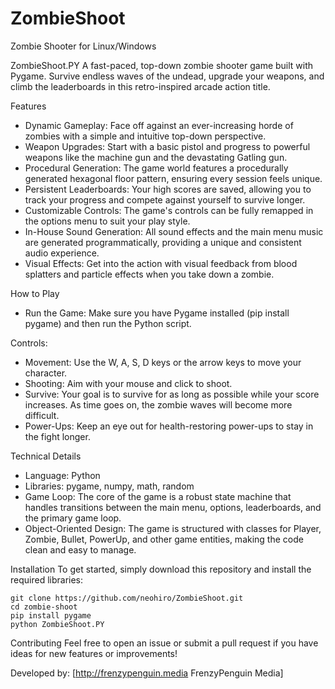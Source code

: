 # ZombieShoot
Zombie Shooter for Linux/Windows

ZombieShoot.PY
A fast-paced, top-down zombie shooter game built with Pygame. Survive endless waves of the undead, upgrade your weapons, and climb the leaderboards in this retro-inspired arcade action title.

Features

- Dynamic Gameplay: Face off against an ever-increasing horde of zombies with a simple and intuitive top-down perspective.
- Weapon Upgrades: Start with a basic pistol and progress to powerful weapons like the machine gun and the devastating Gatling gun.
- Procedural Generation: The game world features a procedurally generated hexagonal floor pattern, ensuring every session feels unique.
- Persistent Leaderboards: Your high scores are saved, allowing you to track your progress and compete against yourself to survive longer.
- Customizable Controls: The game's controls can be fully remapped in the options menu to suit your play style.
- In-House Sound Generation: All sound effects and the main menu music are generated programmatically, providing a unique and consistent audio experience.
- Visual Effects: Get into the action with visual feedback from blood splatters and particle effects when you take down a zombie.

How to Play
- Run the Game: Make sure you have Pygame installed (pip install pygame) and then run the Python script.

Controls:

- Movement: Use the W, A, S, D keys or the arrow keys to move your character.
- Shooting: Aim with your mouse and click to shoot.
- Survive: Your goal is to survive for as long as possible while your score increases. As time goes on, the zombie waves will become more difficult.
- Power-Ups: Keep an eye out for health-restoring power-ups to stay in the fight longer.

Technical Details
- Language: Python
- Libraries: pygame, numpy, math, random
- Game Loop: The core of the game is a robust state machine that handles transitions between the main menu, options, leaderboards, and the primary game loop.
- Object-Oriented Design: The game is structured with classes for Player, Zombie, Bullet, PowerUp, and other game entities, making the code clean and easy to manage.

Installation
To get started, simply download this repository and install the required libraries:

    git clone https://github.com/neohiro/ZombieShoot.git
    cd zombie-shoot
    pip install pygame
    python ZombieShoot.PY

Contributing
Feel free to open an issue or submit a pull request if you have ideas for new features or improvements!

Developed by: [http://frenzypenguin.media FrenzyPenguin Media]
